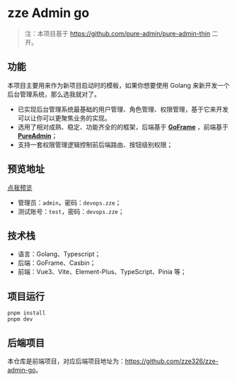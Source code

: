 # zze Admin go

> 注：本项目基于 <https://github.com/pure-admin/pure-admin-thin> 二开。

## 功能

本项目主要用来作为新项目启动时的模板，如果你想要使用 Golang 来新开发一个后台管理系统，那么选我就对了。

- 已实现后台管理系统最基础的用户管理、角色管理、权限管理，基于它来开发可以让你可以更聚焦业务的实现。
- 选用了相对成熟、稳定、功能齐全的的框架，后端基于 **[GoFrame](https://goframe.org/pages/viewpage.action?pageId=1114119)**
  ，前端基于 **[PureAdmin](https://yiming_chang.gitee.io/pure-admin-doc/pages/introduction/)**；
- 支持一套权限管理逻辑控制前后端路由、按钮级别权限；

## 预览地址

[点我预览](http://admin.zze.xyz)

- 管理员：`admin`，密码：`devops.zze`；
- 测试账号：`test`，密码：`devops.zze`；

## 技术栈

- 语言：Golang、Typescript；
- 后端：GoFrame、Casbin；
- 前端：Vue3、Vite、Element-Plus、TypeScript、Pinia 等；

## 项目运行

```
pnpm install
pnpm dev
```

## 后端项目

本仓库是前端项目，对应后端项目地址为：<https://github.com/zze326/zze-admin-go>。
